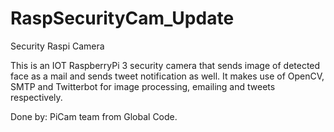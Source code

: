 # RaspSecurityCam_Update
Security Raspi Camera

This is an IOT RaspberryPi 3 security camera that sends image of detected face as a mail and sends tweet notification as well. 
It makes use of OpenCV, SMTP and Twitterbot for image processing, emailing and tweets respectively.

Done by: PiCam team from Global Code.
